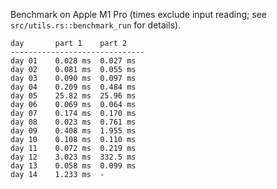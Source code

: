 Benchmark on Apple M1 Pro (times exclude input reading; see `src/utils.rs::benchmark_run` for details).

```
day       part 1    part 2
------------------------------
day 01    0.028 ms  0.027 ms
day 02    0.081 ms  0.055 ms
day 03    0.090 ms  0.097 ms
day 04    0.209 ms  0.484 ms
day 05    25.82 ms  25.96 ms
day 06    0.069 ms  0.064 ms
day 07    0.174 ms  0.170 ms
day 08    0.023 ms  0.761 ms
day 09    0.408 ms  1.955 ms
day 10    0.108 ms  0.110 ms
day 11    0.072 ms  0.219 ms
day 12    3.023 ms  332.5 ms
day 13    0.058 ms  0.099 ms
day 14    1.233 ms  -
```
